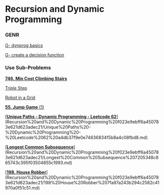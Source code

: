 # Recursion and Dynamic Programming

### GENR

[G- dynprog basics](Recursion%20and%20Dynamic%20Programming%20f023e9ebff6a450783e621d623adec21/G-%20dynprog%20basics%205e43cf2acad948a4b2633959f1dbb90c.md)

[G- create a decision function](Recursion%20and%20Dynamic%20Programming%20f023e9ebff6a450783e621d623adec21/G-%20create%20a%20decision%20function%2047038185014d470c8d2b7038422d1522.md)

### Use Sub-Problems

[**746. Min Cost Climbing Stairs**](Recursion%20and%20Dynamic%20Programming%20f023e9ebff6a450783e621d623adec21/746%20Min%20Cost%20Climbing%20Stairs%2001e9ba9fcd7740d8beddc81c17a752f6.md)

[Triple Step](Recursion%20and%20Dynamic%20Programming%20f023e9ebff6a450783e621d623adec21/Triple%20Step%20035f3fc4ee664ce381bd56f014b67032.md) 

[Robot in a Grid](Recursion%20and%20Dynamic%20Programming%20f023e9ebff6a450783e621d623adec21/Robot%20in%20a%20Grid%20fd4c33aa6a354cdc9704328b53f8e00e.md) 

[**55. Jump Game** (1)](Recursion%20and%20Dynamic%20Programming%20f023e9ebff6a450783e621d623adec21/55%20Jump%20Game%20(1)%203e6cb3752e7548809c14198f997f14a2.md)

[****[Unique Paths - Dynamic Programming - Leetcode 62](https://www.youtube.com/watch?v=IlEsdxuD4lY&list=PLot-Xpze53lcvx_tjrr_m2lgD2NsRHlNO&index=23&ab_channel=NeetCode)****](Recursion%20and%20Dynamic%20Programming%20f023e9ebff6a450783e621d623adec21/Unique%20Paths%20-%20Dynamic%20Programming%20-%20Leetcode%2062%20a4db37f9e0e74636834f5b8a4c08fbd8.md)

[****[Longest Common Subsequence](https://www.youtube.com/watch?v=Ua0GhsJSlWM&list=PLot-Xpze53lcvx_tjrr_m2lgD2NsRHlNO&index=14&ab_channel=NeetCode)****](Recursion%20and%20Dynamic%20Programming%20f023e9ebff6a450783e621d623adec21/Longest%20Common%20Subsequence%207205348c865743c395f03504855c1993.md)

[**[198. House Robber](https://leetcode.com/problems/house-robber/)**](Recursion%20and%20Dynamic%20Programming%20f023e9ebff6a450783e621d623adec21/198%20House%20Robber%207fa97a243b294c2582c41970a0f51c51.md)